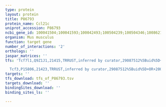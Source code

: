 ```yaml
---
type: protein
layout: protein
title: P86793
protein_name: Ccl21c
uniprot_accession: P86793
ncbi_gene_id: 100041504;100041593;100042493;100504239;100504346;100862177;65956
organism: Mus musculus
function: target gene
number_of_interactions: '2'
orthologs: ''
jaspar_matrices: ''
tfs: 'Tcf7l1,Q9Z1J1,21415,TRRUST,inferred by curator,29087512%5Buid%5D+OR+20022378%5Buid%5D,Yes

  Tcf3,P15806,21423,TRRUST,inferred by curator,29087512%5Buid%5D+OR+20022378%5Buid%5D,Yes'
targets: ''
tfs_download: tfs_of_P86793.tsv
targets_download: ''
bindingSites_download: ''
binding_sites_ls: ''

---
```

